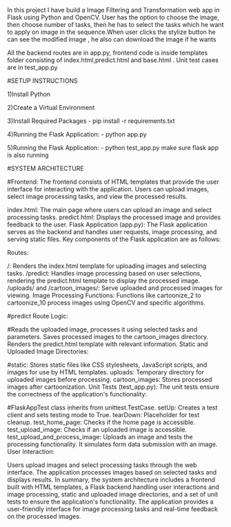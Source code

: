 In this project I have build a Image Filtering and Transformation  web app in Flask using Python and OpenCV.  User has the option to choose the image, then choose number of tasks, then
he has to select the tasks which he want to apply on image in the sequence.When user clicks the stylize button he can see the modified image , he also can download the image if he wants

All the backend routes are in app.py, frontend code is inside templates folder consisting of index.html,predict.html and base.html .  Unit test cases are in test_app.py



#SETUP INSTRUCTIONS

1)Install Python

2)Create a Virtual Environment 

3)Install Required Packages - pip install -r requirements.txt

4)Running the Flask Application: -  python app.py

5)Running the Flask Application: -  python test_app.py  make sure flask app is also running



#SYSTEM ARCHITECTURE

#Frontend:
The frontend consists of HTML templates that provide the user interface for interacting with the application. Users can upload images, select image processing tasks, and view the processed results.

index.html: The main page where users can upload an image and select processing tasks.
predict.html: Displays the processed image and provides feedback to the user.
Flask Application (app.py):
The Flask application serves as the backend and handles user requests, image processing, and serving static files. Key components of the Flask application are as follows:

Routes:

/: Renders the index.html template for uploading images and selecting tasks.
/predict: Handles image processing based on user selections, rendering the predict.html template to display the processed image.
/uploads/<filename> and /cartoon_images/<filename>: Serve uploaded and processed images for viewing.
Image Processing Functions:
Functions like cartoonize_2 to cartoonize_10 process images using OpenCV and specific algorithms.

#predict Route Logic:

#Reads the uploaded image, processes it using selected tasks and parameters.
Saves processed images to the cartoon_images directory.
Renders the predict.html template with relevant information.
Static and Uploaded Image Directories:

#static: Stores static files like CSS stylesheets, JavaScript scripts, and images for use by HTML templates.
uploads: Temporary directory for uploaded images before processing.
cartoon_images: Stores processed images after cartoonization.
Unit Tests (test_app.py):
The unit tests ensure the correctness of the application's functionality:

#FlaskAppTest class inherits from unittest.TestCase.
setUp: Creates a test client and sets testing mode to True.
tearDown: Placeholder for test cleanup.
test_home_page: Checks if the home page is accessible.
test_upload_image: Checks if an uploaded image is accessible.
test_upload_and_process_image: Uploads an image and tests the processing functionality. It simulates form data submission with an image.
User Interaction:

Users upload images and select processing tasks through the web interface.
The application processes images based on selected tasks and displays results.
In summary, the system architecture includes a frontend built with HTML templates, a Flask backend handling user interactions and image processing, static and uploaded image directories, and a set of unit tests to ensure the application's functionality. The application provides a user-friendly interface for image processing tasks and real-time feedback on the processed images.
